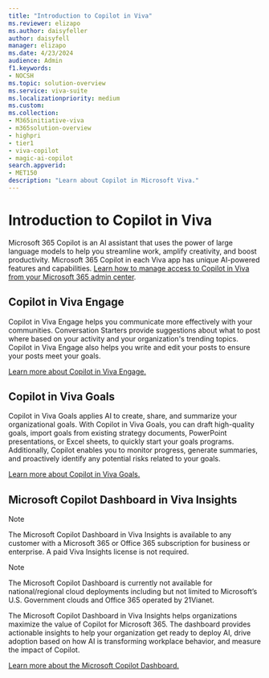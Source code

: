 ```yaml
---
title: "Introduction to Copilot in Viva"
ms.reviewer: elizapo
ms.author: daisyfeller
author: daisyfell
manager: elizapo
ms.date: 4/23/2024
audience: Admin
f1.keywords:
- NOCSH
ms.topic: solution-overview
ms.service: viva-suite
ms.localizationpriority: medium
ms.custom:
ms.collection:  
- M365initiative-viva
- m365solution-overview
- highpri
- tier1
- viva-copilot
- magic-ai-copilot
search.appverid:
- MET150
description: "Learn about Copilot in Microsoft Viva."
---
```


# Introduction to Copilot in Viva

Microsoft 365 Copilot is an AI assistant that uses the power of large language models to help you streamline work, amplify creativity, and boost productivity. Microsoft 365 Copilot in each Viva app has unique AI-powered features and capabilities. [Learn how to manage access to Copilot in Viva from your Microsoft 365 admin center](copilot-access-management.md).

## Copilot in Viva Engage

Copilot in Viva Engage helps you communicate more effectively with your communities. Conversation Starters provide suggestions about what to post where based on your activity and your organization's trending topics. Copilot in Viva Engage also helps you write and edit your posts to ensure your posts meet your goals.

[Learn more about Copilot in Viva Engage.](../engage/configure-copilot-for-engage.md)

## Copilot in Viva Goals

Copilot in Viva Goals applies AI to create, share, and summarize your organizational goals. With Copilot in Viva Goals, you can draft high-quality goals, import goals from existing strategy documents, PowerPoint presentations, or Excel sheets, to quickly start your goals programs. Additionally, Copilot enables you to monitor progress, generate summaries, and proactively identify any potential risks related to your goals.

[Learn more about Copilot in Viva Goals.](../goals/copilot-intro.md)

## Microsoft Copilot Dashboard in Viva Insights

> [!NOTE]
> The Microsoft Copilot Dashboard in Viva Insights is available to any customer with a Microsoft 365 or Office 365 subscription for business or enterprise. A paid Viva Insights license is not required.

> [!NOTE]
> The Microsoft Copilot Dashboard is currently not available for national/regional cloud deployments including but not limited to Microsoft’s U.S. Government clouds and Office 365 operated by 21Vianet.

The Microsoft Copilot Dashboard in Viva Insights helps organizations maximize the value of Copilot for Microsoft 365. The dashboard provides actionable insights to help your organization get ready to deploy AI, drive adoption based on how AI is transforming workplace behavior, and measure the impact of Copilot.

[Learn more about the Microsoft Copilot Dashboard.](../insights/org-team-insights/copilot-dashboard.md)
